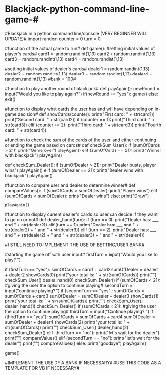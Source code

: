 # Blackjack-python-command-line-game-#
#Blackjack in a python command line/console (VERY BEGINNER WILL UPDATE)#
import random
counter = 0
turn = 0

#function of the actual game to run#
def game():
#setting initial values of player's cards#
  card1 = random.randint(1,13)
  card2 = random.randint(1,13)
  card3 = random.randint(1,13)
  card4 = random.randint(1,13)

#setting initial values of dealer's cards#
  dealer1 = random.randint(1,13)
  dealer2 = random.randint(1,13)
  dealer3 = random.randint(1,13)
  dealer4 = random.randint(1,13)
#bank = 100#
  

#function to play another round of blackjack#
  def playAgain():
    newRound = input("Would you like to play again?")
    if(newRound == "yes"):
      game()
    else:
      exit()




#function to display what cards the user has and will have depending on in-game decision#
  def showCards(counter):
    print("First card: " + str(card1))
    print("Second card: " + str(card2))
    if (counter == 1):
      print("Third card: " + str(card3))
    elif (counter == 2):
      print("Third card: " + str(card3))
      print("Fourth card: " + str(card4))

#function to check the sum of the cards of the user, and either continuing or ending the game based on cards#
  def checkSum_User():
    if (sumOfCards > 21):
      print("Game over")
      playAgain()
    elif (sumOfCards == 21):
      print("Winner with blackjack")
      playAgain()

  def checkSum_Dealer():
    if (sumOfDealer > 21):
      print("Dealer busts, player wins")
      playAgain()
    elif (sumOfDealer == 21):
      print("Dealer wins with blackjack")
      playAgain()

#function to compare user and dealer to determine winner#
  def compareValues():
    if (sumOfCards > sumOfDealer):
      print("Player wins")
    elif (sumOfCards < sumOfDealer):
      print("Dealer wins")
    else:
      print("Draw")
  
    playAgain()



#function to display current dealer's cards so user can decide if they want to go on or not#
  def dealer_hand(turn):
    if (turn == 0):
      print("Dealer has: ___ and " + str(dealer2))
    elif (turn == 1):
      print("Dealer has: ___ and " + str(dealer2) + " and " + str(dealer3))
    elif (turn == 2):
      print("Dealer has: ___ and " + str(dealer2) + " and " + str(dealer3) + " and " + str(dealer4))
    


#I STILL NEED TO IMPLEMENT THE USE OF BETTING/USER BANK#

#starting the game off with user input#
  firstTurn = input("Would you like to play? ")

  if (firstTurn == "yes"):
    sumOfCards = card1 + card2
    sumOfDealer = dealer1 + dealer2
    showCards(0)
    print("your total is: " + str(sumOfCards))
    print("")
    checkSum_User()
    dealer_hand(0)
    checkSum_Dealer()
    if (sumOfCards < 21):
    #giving the user the option to continue playing#
      secondTurn = input("continue playing? ")
      if (secondTurn == "yes"):
        sumOfCards = sumOfCards + card3
        sumOfDealer = sumOfDealer + dealer3
        showCards(1)
        print("your total is: " + str(sumOfCards))
        print("")
        checkSum_User()
        dealer_hand(1)
        checkSum_Dealer()
        if (sumOfCards < 21):
        #giving the user the option to continue playing#
          thirdTurn = input("Continue playing? ")
          if (thirdTurn == "yes"):
            sumOfCards = sumOfCards + card4
            sumOfDealer = sumOfDealer + dealer4
            showCards(2)
            print("your total is: " + str(sumOfCards))
            print("")
            checkSum_User()
            dealer_hand(2)
            checkSum_Dealer()
          elif (thirdTurn == "no"):
            print("let's wait for the dealer")
            print("")
            compareValues()
      elif (secondTurn == "no"):
        print("let's wait for the dealer")
        print("")
        compareValues()
  else:
    print("goodbye")
    playAgain()


game()



#IMPLEMENT THE USE OF A BANK IF NECESSARY#
#USE THIS CODE AS A TEMPLATE FOR VB IF NECESSARY#
